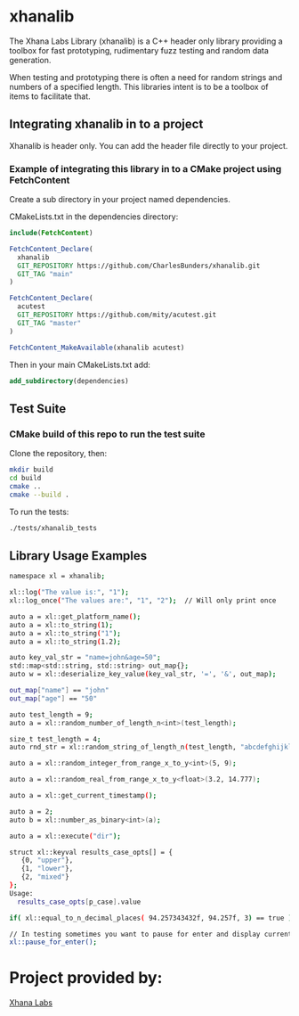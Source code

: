 # xhanalib
The Xhana Labs Library (xhanalib) is a C++ header only library providing a toolbox for fast prototyping, rudimentary fuzz testing and random data generation.

When testing and prototyping there is often a need for random strings and numbers of a specified length. This libraries intent is to be a toolbox of items to facilitate that.

## Integrating xhanalib in to a project

Xhanalib is header only. You can add the header file directly to your project.

### Example of integrating this library in to a CMake project using FetchContent

Create a sub directory in your project named dependencies.

CMakeLists.txt in the dependencies directory:
```cmake
include(FetchContent)

FetchContent_Declare(
  xhanalib
  GIT_REPOSITORY https://github.com/CharlesBunders/xhanalib.git
  GIT_TAG "main"
)

FetchContent_Declare(
  acutest
  GIT_REPOSITORY https://github.com/mity/acutest.git
  GIT_TAG "master"
)

FetchContent_MakeAvailable(xhanalib acutest)
```
Then in your main CMakeLists.txt add:
```cmake
add_subdirectory(dependencies)
```
## Test Suite

### CMake build of this repo to run the test suite
Clone the repository, then:
```bash
mkdir build
cd build
cmake ..
cmake --build .
```
To run the tests:
```bash
./tests/xhanalib_tests
```
## Library Usage Examples
```bash
namespace xl = xhanalib;

xl::log("The value is:", "1");
xl::log_once("The values are:", "1", "2");  // Will only print once

auto a = xl::get_platform_name();
auto a = xl::to_string(1);
auto a = xl::to_string("1");
auto a = xl::to_string(1.2);

auto key_val_str = "name=john&age=50";
std::map<std::string, std::string> out_map{};
auto w = xl::deserialize_key_value(key_val_str, '=', '&', out_map);

out_map["name"] == "john"
out_map["age"] == "50"

auto test_length = 9;
auto a = xl::random_number_of_length_n<int>(test_length);

size_t test_length = 4;
auto rnd_str = xl::random_string_of_length_n(test_length, "abcdefghijklmnop");

auto a = xl::random_integer_from_range_x_to_y<int>(5, 9);

auto a = xl::random_real_from_range_x_to_y<float>(3.2, 14.777);

auto a = xl::get_current_timestamp();

auto a = 2;
auto b = xl::number_as_binary<int>(a);

auto a = xl::execute("dir");

struct xl::keyval results_case_opts[] = {
   {0, "upper"},
   {1, "lower"},
   {2, "mixed"}
};
Usage:
  results_case_opts[p_case].value

if( xl::equal_to_n_decimal_places( 94.257343432f, 94.257f, 3) == true )

// In testing sometimes you want to pause for enter and display current values 
xl::pause_for_enter();
```

# Project provided by:

[Xhana Labs](https://www.xhanalabs.com) 
